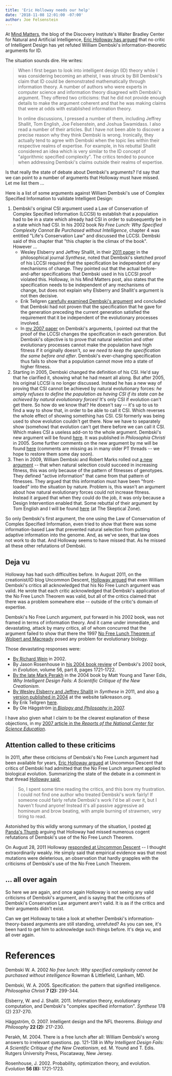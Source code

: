 ```yaml
---
title: 'Eric Holloway needs our help'
date: '2018-11-08 12:01:00 -07:00'
author: Joe Felsenstein
---
```


At <a href="https://mindmatters.today/">Mind
Matters</a>, the blog of the Discovery Institute's Walter Bradley Center for Natural and Artificial Intelligence, <a href="https://mindmatters.today/2018/10/does-information-theory-support-design-in-nature/">Eric Holloway has argued</a> that no critic of Intelligent Design has
yet refuted William Dembski's information-theoretic arguments for ID.

The situation sounds dire. He writes:

<blockquote>
When I first began to look into intelligent design (ID) theory while I was considering becoming an
atheist, I was struck by Bill Dembski's claim that ID could be demonstrated mathematically
through information theory. A number of authors who were experts in computer science and
information theory disagreed with Dembski's argument. They offered two criticisms: that he did
not provide enough details to make the argument coherent and that he was making claims that were at
odds with established information theory.

In online discussions, I pressed a number of them, including Jeffrey Shallit, Tom English, Joe
Felsenstein, and Joshua Swamidass. I also read a number of their articles. But I have not been able
to discover a precise reason why they think Dembski is wrong. Ironically, they actually tend to
agree with Dembski when the topic lies within their respective realms of expertise. For example, in
his rebuttal Shallit considered an idea which is very similar to the ID concept of "algorithmic
specified complexity". The critics tended to pounce when addressing Dembski's claims
outside their realms of expertise.
</blockquote>

Is that really the state of debate about Dembski's arguments?  I'd say that we can point to
a number of arguments that Holloway must have missed.  Let me list them ...

<!--more-->

Here is a list of some arguments against William Dembski's use of Complex Specified Information
to validate Intelligent Design:

<ol>
<li> Dembski's original CSI argument used a Law of Conservation of Complex Specified Information (LCCSI) to
establish that a population had to be in a state which already had CSI in order to subsequently
be in a state which had CSI.  In his 2002 book
<em>No Free Lunch: Why Specified Complexity Cannot Be Purchased without
Intelligence</em>, chapter 4 was entitled "Life's Conservation Law"
and discussed the LCCSI.
Dembski said of this chapter 
that "this chapter
is the climax of the book".  However ...
<ul>
<li>  Wesley Elsberry and Jeffrey Shallit, in their <a
href="https://link.springer.com/content/pdf/10.1007/s11229-009-9542-8.pdf">2011 paper</a> in the philosophical journal <em>Synthese</em>,
noted that Dembski's sketched proof of his LCCSI required that the specification be independent of any
mechanisms of change.  They pointed out that the actual before-and-after specifications that Dembski used in
his LCCSI proof violated this.
Holloway, in his Mind Matters post, also states that the specification needs to be independent
of any mechanisms of change, but does not explain why Elsberry and Shallit's
argument is not then decisive.
<li> Erik Tellgren <a href="http://www.talkreason.org/articles/dembski_LCI.pdf">carefully examined Dembski's argument</a> and concluded that Dembski had not
proven that the specification that he gave for the generation preceding
the current generation satisfied the requirement that it be independent of
the evolutionary processes involved.
<li>  In <a
href="ncse.com/rncse/27/3-4/has-natural-selection-been-refuted-arguments-william-dembski">my 2007
paper</a> on Dembski's arguments, I pointed out that the proof of the LCCSI changes the
specification in each generation.  But Dembski's objective is to prove that natural selection and other evolutionary
processes cannot make the population have high fitness if it originally doesn't, <em>so we need
to keep the specification the same before and after</em>.  Dembski's ever-changing specification
thus fails to show that a population cannot move into a state of higher fitness.
</ul>
<li> Starting in 2005, Dembski changed the definition of his CSI.  He'd say that he
clarified it, showing what he had meant all along.  But after 2005, his original LCCSI is no
longer discussed.  Instead he has a new way of proving that CSI cannot be achieved by natural
evolutionary forces: <em>he simply refuses to define the population as having CSI if its state
can be achieved by natural evolutionary forces!</em>  It's only CSI if evolution can't get there.  So
how do we know that?  He doesn't say -- it's up to us to find a way to show that, in order to
be able to call it CSI.   Which reverses the whole effect of showing something has CSI.
CSI formerly was being used to show evolution couldn't get there.  Now we have to separately
show (somehow) that evolution can't get there before we can call it CSI.  Which makes CSI a useless add-on to the whole
argument.  Dembski's new argument will be found <a
href="https://billdembski.com/documents/2005.06.Specification.pdf">here</a>.  It was published in
<em>Philosophia Christi</em> in 2005.  Some further comments on the new argument by me will be
found <a href="https://pandasthumb.org/archives/2013/04/does-csi-enable.html">here</a> (comments
are missing as in many older PT threads -- we hope to restore them some day soon).
<li> Then in 2009, William Dembski and Robert Marks rolled out <a href="https://evoinfo.org/papers/2009_ConservationOfInformationInSearch.pdf">a new argument</a> -- that when
natural selection could succeed in increasing fitness, this was only because of the pattern of
fitnesses of genotypes.  They defined "active information" that came from that pattern of
fitnesses.  They argued that this information must have been "front-loaded" into the situation
by nature.  Problem is, this wasn't an argument about how natural evolutionary forces could
not increase fitness.  Instead it argued that when they could do the job, it was only
because a Design Intervention enabled that.  Some rebuttal of their argument by Tom English 
and I will be found <a
href="http://theskepticalzone.com/wp/at-pandas-thumb-an-evaluation-of-dembski-ewert-and-markss-search-for-a-search-argument/">here</a>
(at The Skeptical Zone).
</ol>
So only Dembski's first argument, the one using the Law of Conservation of
Complex Specified Information, even tried to show that there was some
information-based Law that prevented natural selection from putting
adaptive information into the genome.  And, as we've seen, that law does not work to do
that.  And Holloway seems to have missed that.  As he missed all these 
other refutations of Dembski.

<h2>Deja vu</h2>

Holloway has had such difficulties before.  In August 2011, on the
creationist/ID blog Uncommon Descent, <a
href="http://www.uncommondescent.com/intelligent-design/critics-agree-with-dembski-the-no-free-lunch-theorem-applies-to-evolution/">Holloway
argued</a> that even William Dembski's critics all acknowledged
that his No Free Lunch argument was valid.  He wrote that
each critic acknowledged that Dembski's application of the No
Free Lunch Theorem was valid, but all of the critics claimed that
there was a problem somewhere else -- outside of the critic's domain
of expertise.

Dembski's No Free Lunch argument, put forward
in his 2002 book, was not framed in terms of information theory.  And it came
under immediate, and devastating, attack by many critics, all of whom
concurred that the argument failed to show that there the 1997 <a href="https://ti.arc.nasa.gov/m/profile/dhw/papers/78.pdf">No Free Lunch
Theorem of Wolpert and Macready</a> posed any problem for evolutionary biology.

Those devastating responses were:

<ul>
<li> <a href="http://www.talkorigins.org/design/faqs/nfl/">By Richard Wein</a> in 2002.
<li> By Jason Rosenhouse in <a href="http://www.math.jmu.edu/~rosenhjd/dembski.htm">his 2004 book review</a> of Dembski's 2002 book, in <em>Evolution</em>, volume 56, part 8, pages 1721-1722.
<li> <a
href="https://pdfs.semanticscholar.org/7429/ef6c62a9cd544df79f0b21985c42dddf138f.pdf?_ga=2.130757519.169921541.1540934691-51823296.1540934691">By the late Mark Perakh</a> in the 2004 book by Matt Young and Taner Edis, <em>
Why Intelligent Design Fails: A Scientific Critique of the New Creationism</em>.
<li> <a href="https://link.springer.com/content/pdf/10.1007%2Fs11229-009-9542-8.pdf">By Wesley Elsberry and Jeffrey Shallit</a> in <em>Synthese</em> in 2011, and also <a href="http://www.talkreason.org/articles/eandsdembski.pdf">a version published in 2004</a> at the website talkreason.org.
<li> By Erik Tellgren <a
href="http://www.talkreason.org/articles/nfl_gavrilets6.pdf">here</a>.
<li> By Ole H&auml;ggstr&ouml;m <a href="https://link.springer.com/content/pdf/10.1007%2Fs10539-006-9040-z.pdf">in
<em>Biology and Philosophy</em> in 2007</a>. 
</ul>

I have also given what I claim to be the clearest explanation of these objections, in
my <a
href="http://ncse.com/rncse/27/3-4/has-natural-selection-been-refuted-arguments-william-dembski">2007
article in the <em>Reports of the National Center for Science Education</em></a>.

<h2>Attention called to these criticims</h2>

In 2011, after these criticisms of Dembski's No Free Lunch argument had been
available for years, <a href="https://uncommondescent.com/intelligent-design/critics-agree-with-dembski-the-no-free-lunch-theorem-applies-to-evolution/">Eric Holloway argued</a> at Uncommon Descent that critics of Dembski
had admitted that the No Free Lunch argument applied to biological
evolution.  Summarizing the state of the debate in a comment in that thread
<a
href="https://uncommondescent.com/intelligent-design/critics-agree-with-dembski-the-no-free-lunch-theorem-applies-to-evolution/#comment-397213">Holloway
said:</a>
<blockquote>
So, I spent some time reading the critics, and this bore my frustration. I
could not find one author who treated Dembski's work fairly! If someone
could fairly refute Dembski's work I'd be all over it, but I
haven't found anyone! Instead it's all passive aggressive ad homineum
and brow beating, with ample burning of strawmen, very tiring to read.
</blockquote>

Astonished by this wildly wrong summary of the situation, I posted <a href="https://pandasthumb.org/archives/2011/08/criticisms-of-d.html">at Panda's Thumb</a> arguing that Holloway had missed numerous cogent
refutations of Dembski's use of the No Free Lunch Theorem.

On August 28, 2011 Holloway <a href="https://uncommondescent.com/intelligent-design/follow-up-to-critics-agreeing-with-dembski-re-nfl/">responded at Uncommon Descent</a> -- I thought
extraordinarily weakly.  He simply said that empirical evidence
was that most mutations were deleterious, an observation that hardly
grapples with the criticisms of Dembski's use of the No Free Lunch
Theorem.

<h2>... all over again</h2>

So here we are again, and once again Holloway is not seeing any
valid criticisms of Dembski's argument, and is saying that the
criticisms of Dembski's Conservation Law argument aren't valid.  It is
as if the critics and their arguments didn't exist.

Can we get Holloway to take a look at whether Dembski's information-theory-based
arguments are still standing, unrefuted?  As you can see, it's been hard to get him to
acknowledge such things before.  It's deja vu, and all over again.


<h1>References</h1>

Dembski W. A. 2002 <em>No free lunch: Why specified complexity cannot be purchased without intelligence</em> Rowman
&amp;
Littlefield, Lanham, MD.

Dembski, W. A.  2005.  Specification: the pattern that signified intelligence. <em>Philosophia
Christi</em>  <strong>7 (2):</strong> 299-344.
 
Elsberry, W. and J. Shallit.  2011.  Information theory, evolutionary computation, and Dembski's "complex specified information".  <em>Synthese</em> 178 (2) 237-270.

H&auml;ggstr&ouml;m, O.  2007.   Intelligent design and the NFL theorems.  <em>Biology and
Philosophy</em>  <strong>22 (2):</strong> 217-230.

Perakh, M.  2004.  There is a free lunch after all: William Dembski's wrong answers to irrelevant
questions.  pp. 121-138 in <em>Why Intelligent Design Fails: A Scientific Critique of the New
Creationism</em>, ed. M. Yound and T. Edis.  Rutgers University Press, Piscataway, New Jersey.

Rosenhouse, J. 2002.  Probability, optimization theory, and evolution. <em>Evolution</em> <strong>56
(8):</strong> 1721-1723.
